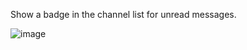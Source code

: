 Show a badge in the channel list for unread messages.

![image](https://github.com/user-attachments/assets/fdec8682-8db6-4a24-be48-b13a16ad9d00)
